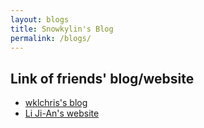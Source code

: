 ```yaml
---
layout: blogs
title: Snowkylin's Blog
permalink: /blogs/
---
```


## Link of friends' blog/website

- [wklchris's blog](https://wklchris.github.io/)
- [Li Ji-An's website](http://home.ustc.edu.cn/~ljaustc/)